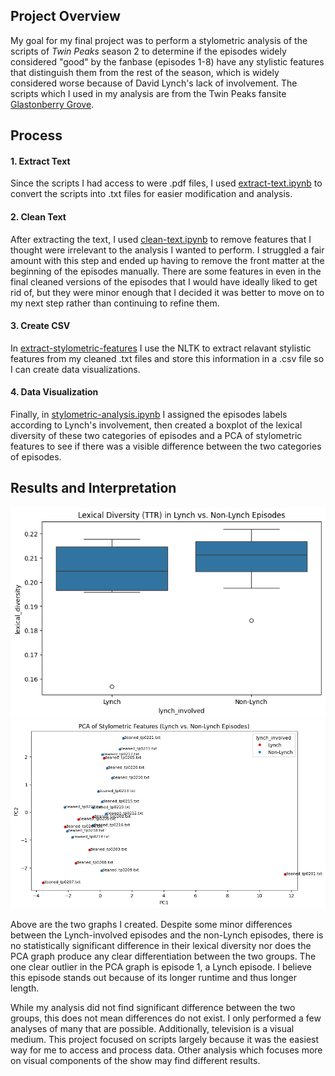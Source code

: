 
## Project Overview

My goal for my final project was to perform a stylometric analysis of the scripts of *Twin Peaks* season 2 to determine if the episodes widely considered "good" by the fanbase
(episodes 1-8) have any stylistic features that distinguish them from the rest of the season, which is widely considered worse because of David Lynch's lack of involvement. The 
scripts which I used in my analysis are from the Twin Peaks fansite [Glastonberry Grove](https://www.glastonberrygrove.net/texts/).  

## Process

#### 1. Extract Text

Since the scripts I had access to were .pdf files, I used [extract-text.ipynb](extract-text.ipynb) to convert the scripts into .txt files for easier modification and analysis.  

#### 2. Clean Text

After extracting the text, I used [clean-text.ipynb](clean-text.ipynb) to remove features that I thought were irrelevant to the analysis I wanted to perform. I struggled a fair amount
with this step and ended up having to remove the front matter at the beginning of the episodes manually. There are some features in even in the final cleaned versions of the episodes
that I would have ideally liked to get rid of, but they were minor enough that I decided it was better to move on to my next step rather than continuing to refine them.

#### 3. Create CSV

In [extract-stylometric-features](extract-stylometric-features.ipynb) I use the NLTK to extract relavant stylistic features from my cleaned .txt files and store this information in 
a .csv file so I can create data visualizations.

#### 4. Data Visualization

Finally, in [stylometric-analysis.ipynb](stylometric-analysis.ipynb) I assigned the episodes labels according to Lynch's involvement, then created a boxplot of the lexical diversity 
of these two categories of episodes and a PCA of stylometric features to see if there was a visible difference between the two categories of episodes.

## Results and Interpretation

![boxplot](output.png)
![pca](output1.png)

Above are the two graphs I created. Despite some minor differences between the Lynch-involved episodes and the non-Lynch episodes, there is no statistically significant difference
in their lexical diversity nor does the PCA graph produce any clear differentiation between the two groups. The one clear outlier in the PCA graph is episode 1, a Lynch episode. 
I believe this episode stands out because of its longer runtime and thus longer length.  

While my analysis did not find significant difference between the two groups, this does not mean differences do not exist. I only performed a few analyses of many that are possible. 
Additionally, television is a visual medium. This project focused on scripts largely because it was the easiest way for me to access and process data. Other analysis which 
focuses more on visual components of the show may find different results.
